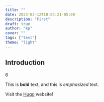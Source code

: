 ```yaml
---
title: ""
date: 2023-03-12T18:54:21-05:00
description: "First"
draft: true
author: "kp"
cover: ""
tags: ["test"]
theme: "light"
---
```

## Introduction
6

This is **bold** text, and this is *emphasized* text.

Visit the [Hugo](https://gohugo.io) website!